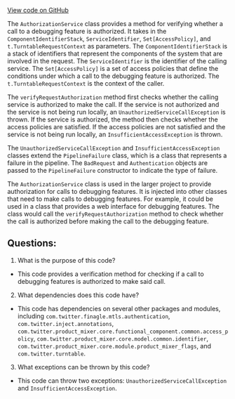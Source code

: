 [View code on GitHub](https://github.com/misbahsy/the-algorithm/product-mixer/core/src/main/scala/com/twitter/product_mixer/core/service/debug_query/AuthorizationService.scala)

The `AuthorizationService` class provides a method for verifying whether a call to a debugging feature is authorized. It takes in the `ComponentIdentifierStack`, `ServiceIdentifier`, `Set[AccessPolicy]`, and `t.TurntableRequestContext` as parameters. The `ComponentIdentifierStack` is a stack of identifiers that represent the components of the system that are involved in the request. The `ServiceIdentifier` is the identifier of the calling service. The `Set[AccessPolicy]` is a set of access policies that define the conditions under which a call to the debugging feature is authorized. The `t.TurntableRequestContext` is the context of the caller.

The `verifyRequestAuthorization` method first checks whether the calling service is authorized to make the call. If the service is not authorized and the service is not being run locally, an `UnauthorizedServiceCallException` is thrown. If the service is authorized, the method then checks whether the access policies are satisfied. If the access policies are not satisfied and the service is not being run locally, an `InsufficientAccessException` is thrown.

The `UnauthorizedServiceCallException` and `InsufficientAccessException` classes extend the `PipelineFailure` class, which is a class that represents a failure in the pipeline. The `BadRequest` and `Authentication` objects are passed to the `PipelineFailure` constructor to indicate the type of failure.

The `AuthorizationService` class is used in the larger project to provide authorization for calls to debugging features. It is injected into other classes that need to make calls to debugging features. For example, it could be used in a class that provides a web interface for debugging features. The class would call the `verifyRequestAuthorization` method to check whether the call is authorized before making the call to the debugging feature.
## Questions: 
 1. What is the purpose of this code?
- This code provides a verification method for checking if a call to debugging features is authorized to make said call.

2. What dependencies does this code have?
- This code has dependencies on several other packages and modules, including `com.twitter.finagle.mtls.authentication`, `com.twitter.inject.annotations`, `com.twitter.product_mixer.core.functional_component.common.access_policy`, `com.twitter.product_mixer.core.model.common.identifier`, `com.twitter.product_mixer.core.module.product_mixer_flags`, and `com.twitter.turntable`.

3. What exceptions can be thrown by this code?
- This code can throw two exceptions: `UnauthorizedServiceCallException` and `InsufficientAccessException`.